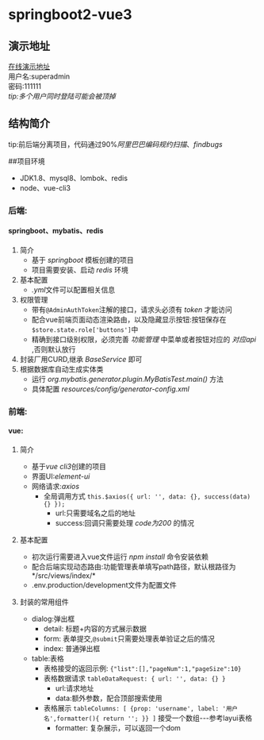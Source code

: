 # springboot2-vue3

## 演示地址
[在线演示地址](http://39.96.52.201/)    
用户名:superadmin  
密码:111111  
*tip:多个用户同时登陆可能会被顶掉*

## 结构简介
tip:前后端分离项目，代码通过90%*阿里巴巴编码规约扫描*、*findbugs*

##项目环境
   * JDK1.8、mysql8、lombok、redis
   * node、vue-cli3

### 后端:
#### springboot、mybatis、redis
1. 简介
    * 基于 *springboot* 模板创建的项目
    * 项目需要安装、启动 *redis* 环境
2. 基本配置
    * *.yml*文件可以配置相关信息
3. 权限管理
    * 带有`@AdminAuthToken`注解的接口，请求头必须有 *token* 才能访问
    * 配合vue前端页面动态渲染路由，以及隐藏显示按钮:按钮保存在`$store.state.role['buttons']`中
    * 精确到接口级别权限，必须完善 *功能管理* 中菜单或者按钮对应的 *对应api* ,否则默认放行
4. 封装厂用CURD,继承 *BaseService* 即可
5. 根据数据库自动生成实体类 
    * 运行 *org.mybatis.generator.plugin.MyBatisTest.main()* 方法
    * 具体配置 *resources/config/generator-config.xml* 

### 前端:
#### vue:
1. 简介
    * 基于*vue cli3*创建的项目
    * 界面UI:*element-ui*
    * 网络请求:*axios*
        * 全局调用方式 `this.$axios({
                          url: '',
                          data: {},
                          success(data) {}
                     });`
            * url:只需要域名之后的地址
            * success:回调只需要处理 *code为200* 的情况

2. 基本配置
    * 初次运行需要进入vue文件运行 *npm install* 命令安装依赖
    * 配合后端实现动态路由:功能管理表单填写path路径，默认根路径为*/src/views/index/*
    * .env.production/development文件为配置文件
                     
3. 封装的常用组件
    * dialog:弹出框  
        * detail: 标题+内容的方式展示数据
        * form: 表单提交,`@submit`只需要处理表单验证之后的情况
        * index: 普通弹出框
    * table:表格
        * 表格接受的返回示例: `{"list":[],"pageNum":1,"pageSize":10}`
        * 表格数据请求 `tableDataRequest: {
                                      url: '',
                                      data: {}
                        }`
            * url:请求地址
            * data:额外参数，配合顶部搜索使用
        * 表格展示 `tableColumns: [
                         {prop: 'username', label: '用户名',formatter(){
                               return '';
                         }}
                    ]` 接受一个数组---参考layui表格
            * formatter: 复杂展示，可以返回一个dom